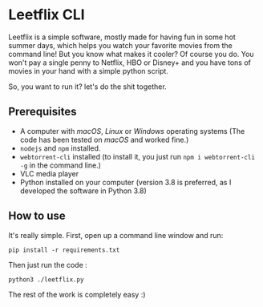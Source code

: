 # Leetflix CLI 

Leetflix is a simple software, mostly made for having fun in some hot summer days, which helps you watch your favorite movies from the command line! But you know what makes it cooler? Of course you do. You won't pay a single penny to Netflix, HBO or Disney+ and you have tons of movies in your hand with a simple python script. 

So, you want to run it? let's do the shit together. 

## Prerequisites

* A computer with _macOS_, _Linux_ or _Windows_ operating systems (The code has been tested on _macOS_ and worked fine.)
* `nodejs` and `npm` installed. 
* `webtorrent-cli` installed (to install it, you just run `npm i webtorrent-cli -g` in the command line.)
* VLC media player 
* Python installed on your computer (version 3.8 is preferred, as I developed the software in Python 3.8)

## How to use 

It's really simple. First, open up a command line window and run:

```
pip install -r requirements.txt
``` 

Then just run the code : 

```
python3 ./leetflix.py
``` 

The rest of the work is completely easy :) 

